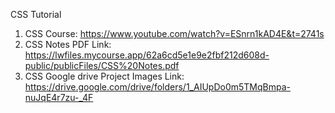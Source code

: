 CSS Tutorial

1. CSS Course: https://www.youtube.com/watch?v=ESnrn1kAD4E&t=2741s
2. CSS Notes PDF Link: https://lwfiles.mycourse.app/62a6cd5e1e9e2fbf212d608d-public/publicFiles/CSS%20Notes.pdf
3. CSS Google drive Project Images Link: https://drive.google.com/drive/folders/1_AIUpDo0m5TMqBmpa-nuJqE4r7zu-_4F
